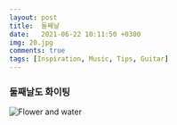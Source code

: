 ```yaml
---
layout: post
title:  둘째날 
date:   2021-06-22 10:11:50 +0300
img: 20.jpg
comments: true
tags: [Inspiration, Music, Tips, Guitar]
---
```


### 둘째날도 화이팅


 
![Flower and water]({{site.baseurl}}/images/pages/18.jpg)


